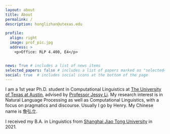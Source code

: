 ```yaml
---
layout: about
title: About
permalink: /
description: honglizhan@utexas.edu

profile:
  align: right
  image: prof_pic.jpg
  address: >
    <p>Office: RLP 4.400, E4</p>


news: True # includes a list of news items
selected_papers: false # includes a list of papers marked as "selected={true}"
social: true  # includes social icons at the bottom of the page
---
```


I am a 1st year Ph.D. student in Computational Linguistics at <a href="https://www.utexas.edu/">The University of Texas at Austin</a>, advised by <a href="https://jessyli.com/">Professor Jessy Li</a>. My research interest is in Natural Language Processing as well as Computational Linguistics, with a focus on pragmatics and discourse. Usually I go by Henry. My Chinese name is 詹弘立.

I received my B.A. in Linguistics from <a href="https://en.sjtu.edu.cn/">Shanghai Jiao Tong University</a> in 2021.
